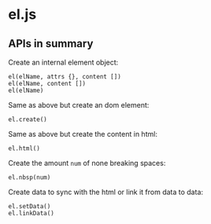# el.js

## APIs in summary

Create an internal element object:
```
el(elName, attrs {}, content [])
el(elName, content [])
el(elName)
```

Same as above but create an dom element:
```
el.create()
```

Same as above but create the content in html:
```
el.html()
```

Create the amount `num` of none breaking spaces:
```
el.nbsp(num)
```

Create data to sync with the html or link it from data to data:
```
el.setData()
el.linkData()
```
